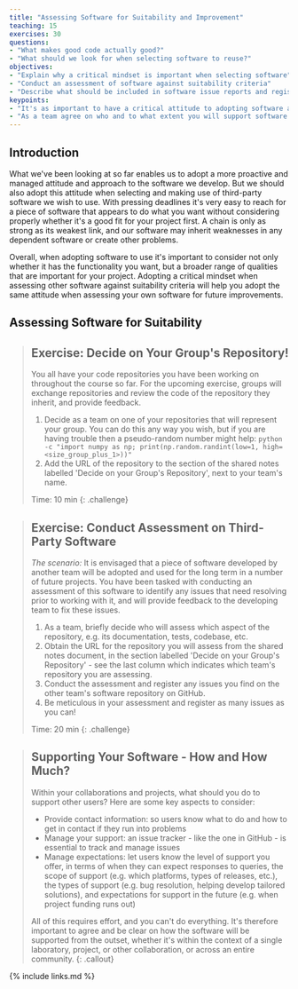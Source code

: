 ```yaml
---
title: "Assessing Software for Suitability and Improvement"
teaching: 15
exercises: 30
questions:
- "What makes good code actually good?"
- "What should we look for when selecting software to reuse?"
objectives:
- "Explain why a critical mindset is important when selecting software"
- "Conduct an assessment of software against suitability criteria"
- "Describe what should be included in software issue reports and register them"
keypoints:
- "It's as important to have a critical attitude to adopting software as we do to developing it."
- "As a team agree on who and to what extent you will support software you make available to others."
---
```


## Introduction

What we've been looking at so far enables us to adopt
a more proactive and managed attitude and approach to the software we develop.
But we should also adopt this attitude when
selecting and making use of third-party software we wish to use.
With pressing deadlines it's very easy to reach for
a piece of software that appears to do what you want
without considering properly whether it's a good fit for your project first.
A chain is only as strong as its weakest link,
and our software may inherit weaknesses in any dependent software or create other problems.

Overall, when adopting software to use it's important to consider
not only whether it has the functionality you want,
but a broader range of qualities that are important for your project.
Adopting a critical mindset when assessing other software against suitability criteria
will help you adopt the same attitude when assessing your own software for future improvements.

## Assessing Software for Suitability

> ## Exercise: Decide on Your Group's Repository!
>
> You all have your code repositories you have been working on throughout the course so far.
> For the upcoming exercise,
> groups will exchange repositories and review the code of the repository they inherit,
> and provide feedback.
>
> 1. Decide as a team on one of your repositories that will represent your group.
>    You can do this any way you wish,
>    but if you are having trouble then a pseudo-random number might help:
>    `python -c "import numpy as np; print(np.random.randint(low=1, high=<size_group_plus_1>))"`
> 2. Add the URL of the repository to
>    the section of the shared notes labelled 'Decide on your Group's Repository',
>    next to your team's name.
>
> Time: 10 min
{: .challenge}

> ## Exercise: Conduct Assessment on Third-Party Software
>
> *The scenario:* It is envisaged that a piece of software developed by another team will be
> adopted and used for the long term in a number of future projects.
> You have been tasked with conducting an assessment of this software
> to identify any issues that need resolving prior to working with it,
> and will provide feedback to the developing team to fix these issues.
>
> 1. As a team, briefly decide who will assess which aspect of the repository,
>    e.g. its documentation, tests, codebase, etc.
> 2. Obtain the URL for the repository you will assess from the shared notes document,
>    in the section labelled 'Decide on your Group's Repository' -
>    see the last column which indicates which team's repository you are assessing.
> 3. Conduct the assessment
>    and register any issues you find on the other team's software repository on GitHub.
> 4. Be meticulous in your assessment and register as many issues as you can!
>
> Time: 20 min
{: .challenge}


> ## Supporting Your Software - How and How Much?
>
> Within your collaborations and projects, what should you do to support other users?
> Here are some key aspects to consider:
>
> - Provide contact information:
>   so users know what to do and how to get in contact if they run into problems
> - Manage your support:
>   an issue tracker - like the one in GitHub - is essential to track and manage issues
> - Manage expectations:
>   let users know the level of support you offer,
>   in terms of when they can expect responses to queries,
>   the scope of support (e.g. which platforms, types of releases, etc.),
>   the types of support (e.g. bug resolution, helping develop tailored solutions),
>   and expectations for support in the future (e.g. when project funding runs out)
>
> All of this requires effort, and you can't do everything.
> It's therefore important to agree and be clear on
> how the software will be supported from the outset,
> whether it's within the context of a single laboratory,
> project,
> or other collaboration,
> or across an entire community.
{: .callout}

{% include links.md %}
